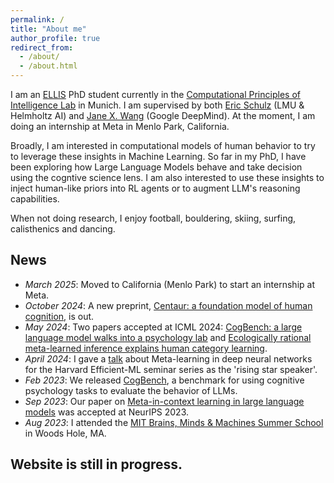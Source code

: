 ```yaml
---
permalink: /
title: "About me"
author_profile: true
redirect_from: 
  - /about/
  - /about.html
---
```


I am an [ELLIS](https://ellis.eu/) PhD student currently in the [Computational Principles of Intelligence Lab](https://hcai-munich.com) in Munich. I am supervised by both [Eric Schulz](https://hcai-munich.com/eric.html) (LMU & Helmholtz AI) and [Jane X. Wang](http://www.janexwang.com/) (Google DeepMind). At the moment, I am doing an internship at Meta in Menlo Park, California.

Broadly, I am interested in computational models of human behavior to try to leverage these insights in Machine Learning. So far in my PhD, I have been exploring how Large Language Models behave and take decision using the cogntive science lens. I am also interested to use these insights to inject human-like priors into RL agents or to augment LLM's reasoning capabilities.

When not doing research, I enjoy football, bouldering, skiing, surfing, calisthenics and dancing. 

## News
- *March 2025*: Moved to California (Menlo Park) to start an internship at Meta. 
- *October 2024*: A new preprint, [Centaur: a foundation model of human cognition](https://arxiv.org/pdf/2410.20268), is out.
- *May 2024*: Two papers accepted at ICML 2024: [CogBench: a large language model walks into a psychology lab](https://proceedings.mlr.press/v235/coda-forno24a.html) and [Ecologically rational meta-learned inference explains human category learning](https://proceedings.mlr.press/v235/jagadish24a.html).
- *April 2024*: I gave a [talk](https://www.youtube.com/watch?v=AKGaXC-aUZ0&t=960s) about Meta-learning in deep neural networks for the Harvard Efficient-ML seminar series as the 'rising star speaker'.
- *Feb 2023*: We released [CogBench](https://github.com/juliancodaforno/CogBench), a benchmark for using cognitive psychology tasks to evaluate the behavior of LLMs.
- *Sep 2023*: Our paper on [Meta-in-context learning in large language models](https://arxiv.org/pdf/2305.12907.pdf) was accepted at NeurIPS 2023.
- *Aug 2023*: I attended the [MIT Brains, Minds & Machines Summer School](https://cbmm.mit.edu/summer-school) in Woods Hole, MA.

## Website is still in progress.